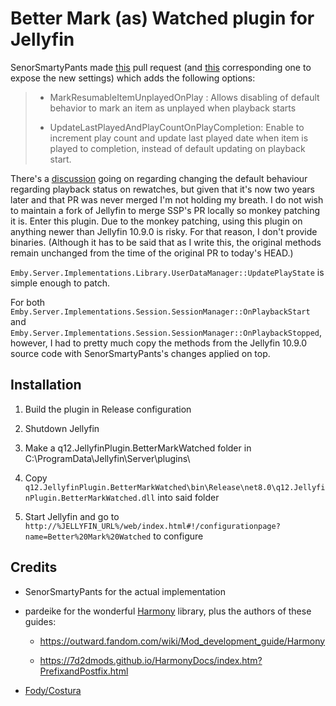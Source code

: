 # Better Mark (as) Watched plugin for Jellyfin

SenorSmartyPants made [this](https://github.com/jellyfin/jellyfin/pull/8275) pull request (and [this](https://github.com/jellyfin/jellyfin-web/pull/3805) corresponding one to expose the new settings) which adds the following options:

> * MarkResumableItemUnplayedOnPlay : Allows disabling of default behavior to mark an item as unplayed when playback starts
>
> * UpdateLastPlayedAndPlayCountOnPlayCompletion: Enable to increment play count and update last played date when item is played to completion, instead of default updating on playback start.

There's a [discussion](https://github.com/jellyfin/jellyfin-meta/discussions/56) going on regarding changing the default behaviour regarding playback status on rewatches, but given that it's now two years later and that PR was never merged I'm not holding my breath. I do not wish to maintain a fork of Jellyfin to merge SSP's PR locally so monkey patching it is. Enter this plugin.
Due to the monkey patching, using this plugin on anything newer than Jellyfin 10.9.0 is risky. For that reason, I don't provide binaries. (Although it has to be said that as I write this, the original methods remain unchanged from the time of the original PR to today's HEAD.)

`Emby.Server.Implementations.Library.UserDataManager::UpdatePlayState` is simple enough to patch.

For both `Emby.Server.Implementations.Session.SessionManager::OnPlaybackStart` and `Emby.Server.Implementations.Session.SessionManager::OnPlaybackStopped`, however, I had to pretty much copy the methods from the Jellyfin 10.9.0 source code with SenorSmartyPants's changes applied on top.

## Installation

1. Build the plugin in Release configuration

2. Shutdown Jellyfin

3. Make a q12.JellyfinPlugin.BetterMarkWatched folder in C:\ProgramData\Jellyfin\Server\plugins\

4. Copy `q12.JellyfinPlugin.BetterMarkWatched\bin\Release\net8.0\q12.JellyfinPlugin.BetterMarkWatched.dll` into said folder

5. Start Jellyfin and go to `http://%JELLYFIN_URL%/web/index.html#!/configurationpage?name=Better%20Mark%20Watched` to configure

## Credits

* SenorSmartyPants for the actual implementation

* pardeike for the wonderful [Harmony](https://harmony.pardeike.net) library, plus the authors of these guides:

    * https://outward.fandom.com/wiki/Mod_development_guide/Harmony

    * https://7d2dmods.github.io/HarmonyDocs/index.htm?PrefixandPostfix.html

* [Fody/Costura](https://github.com/Fody/Costura)

